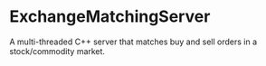 # ExchangeMatchingServer
A multi-threaded C++ server that matches buy and sell orders in a stock/commodity market.
